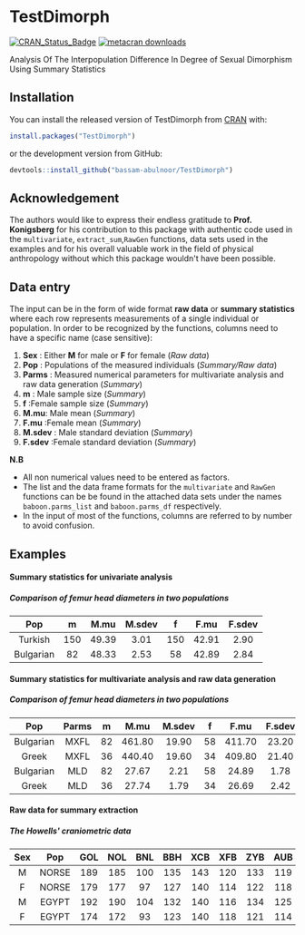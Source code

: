 # TestDimorph

<!-- badges: start -->
[![CRAN_Status_Badge](https://www.r-pkg.org/badges/version/TestDimorph)](https://cran.r-project.org/package=TestDimorph)
[![metacran downloads](https://cranlogs.r-pkg.org/badges/grand-total/TestDimorph)](https://cran.r-project.org/package=TestDimorph)
<!-- badges: end -->

Analysis Of The Interpopulation Difference In Degree of Sexual Dimorphism Using Summary Statistics

## Installation

You can install the released version of TestDimorph from [CRAN](https://CRAN.R-project.org) with:

``` r
install.packages("TestDimorph")
```
or the development version from GitHub:

``` r
devtools::install_github("bassam-abulnoor/TestDimorph")
```
## Acknowledgement

The authors would like to express their endless gratitude to **Prof. Konigsberg** for his contribution to this package with authentic code used in the `multivariate`, `extract_sum`,`RawGen` functions, data sets used in the examples and for his overall valuable work in the field of physical anthropology without which this package wouldn't have been possible.

## Data entry

The input can be in the form of wide format **raw data** or **summary statistics** where each row represents measurements of a single individual or population. In order to be recognized by the functions, columns need to have a specific name (case sensitive):


1. **Sex** : Either **M** for male or **F** for female (*Raw data*)
2. **Pop** : Populations of the measured individuals (*Summary/Raw data*)
3. **Parms** : Measured numerical parameters for multivariate analysis and raw data generation (*Summary*)
4. **m** : Male sample size (*Summary*)
5. **f** :Female sample size (*Summary*)
6. **M.mu**: Male mean (*Summary*)
7. **F.mu** :Female mean (*Summary*)
8. **M.sdev** : Male standard deviation (*Summary*)
9. **F.sdev** :Female standard deviation (*Summary*)

**N.B**

* All non numerical values need to be entered as factors.
* The list and the data frame formats for the `multivariate` and `RawGen` functions can be be found in the attached data sets under the names `baboon.parms_list` and `baboon.parms_df` respectively.
* In the input of most of the functions, columns are referred to by number to avoid confusion.

## Examples

#### Summary statistics for univariate analysis

##### Comparison of femur head diameters in two populations


|    Pop    |  m  | M.mu  | M.sdev |  f  | F.mu  | F.sdev |
| :-------: | :-: | :---: | :----: | :-: | :---: | :----: |
|  Turkish  | 150 | 49.39 |  3.01  | 150 | 42.91 |  2.90  |
| Bulgarian | 82  | 48.33 |  2.53  | 58  | 42.89 |  2.84  |



#### Summary statistics for multivariate analysis and raw data generation

##### Comparison of femur head diameters in two populations


|    Pop    | Parms |  m  |  M.mu  | M.sdev |  f  |  F.mu  | F.sdev |
| :-------: | :---: | :-: | :----: | :----: | :-: | :----: | :----: |
| Bulgarian | MXFL  | 82  | 461.80 | 19.90  | 58  | 411.70 | 23.20  |
|   Greek   | MXFL  | 36  | 440.40 | 19.60  | 34  | 409.80 | 21.40  |
| Bulgarian |  MLD  | 82  | 27.67  |  2.21  | 58  | 24.89  |  1.78  |
|   Greek   |  MLD  | 36  | 27.74  |  1.79  | 34  | 26.69  |  2.42  |



#### Raw data for summary extraction

##### The Howells' craniometric data

| Sex |  Pop  | GOL | NOL | BNL | BBH | XCB | XFB | ZYB | AUB |
| :-: | :---: | :-: | :-: | :-: | :-: | :-: | :-: | :-: | :-: |
|  M  | NORSE | 189 | 185 | 100 | 135 | 143 | 120 | 133 | 119 |
|  F  | NORSE | 179 | 177 | 97  | 127 | 140 | 114 | 122 | 118 |
|  M  | EGYPT | 192 | 190 | 104 | 132 | 140 | 116 | 134 | 125 |
|  F  | EGYPT | 174 | 172 | 93  | 123 | 140 | 118 | 121 | 114 |



